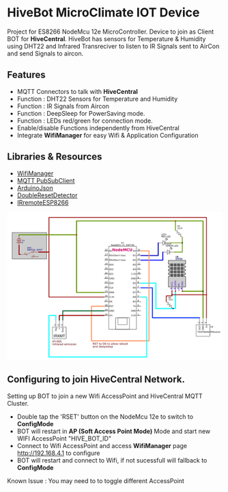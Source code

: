 

# HiveBot MicroClimate IOT Device
Project for ES8266 NodeMcu 12e MicroController. Device to join as Client BOT for **HiveCentral**. 
HiveBot has sensors for Temperature & Humidity using DHT22 and Infrared Transreciver to listen to IR 
Signals sent to AirCon and send Signals to aircon. 

## Features
  - MQTT Connectors to talk with **HiveCentral**
  - Function : DHT22 Sensors for Temperature and Humidity 
  - Function : IR Signals from Aircon
  - Function : DeepSleep for PowerSaving mode.
  - Function : LEDs red/green for connection mode.
  - Enable/disable Functions independently from HiveCentral
  - Integrate **WifiManager** for easy Wifi & Application Configuration 

## Libraries & Resources
 - [WifiManager](https://github.com/tzapu/WiFiManager)
 - [MQTT PubSubClient](https://pubsubclient.knolleary.net/)
 - [ArduinoJson](https://arduinojson.org/?utm_source=meta&utm_medium=library.properties)
 - [DoubleResetDetector](https://github.com/datacute/DoubleResetDetector)
 - [IRremoteESP8266](https://github.com/markszabo/IRremoteESP8266/wiki#ir-receiving)


![Circuit EasyEDA](images/easyeda_circuit_diagram.png)

## Configuring to join HiveCentral Network.
Setting up BOT to join a new Wifi AccessPoint and HiveCentral MQTT Cluster.
 - Double tap the 'RSET' button on the NodeMcu 12e to switch to **ConfigMode**  
 - BOT will restart in **AP (Soft Access Point Mode)** Mode and start new WIFI AccessPoint "HIVE_BOT_ID" 
 - Connect to Wifi AccessPoint and access **WifiManager** page http://192.168.4.1 to configure
 - BOT will restart and connect to Wifi, if not sucessfull will fallback to **ConfigMode** 

Known Issue : You may need to to toggle different AccessPoint 

